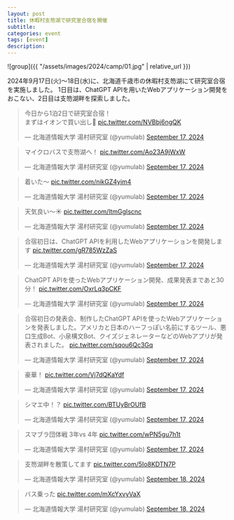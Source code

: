 ```yaml
---
layout: post
title: 休暇村支笏湖で研究室合宿を開催
subtitle: 
categories: event
tags: [event]
description: 
---
```

![group]({{ "/assets/images/2024/camp/01.jpg" | relative_url }})

2024年9月17日(火)〜18日(水)に、北海道千歳市の休暇村支笏湖にて研究室合宿を実施しました。
1日目は、ChatGPT APIを用いたWebアプリケーション開発をおこない、2日目は支笏湖畔を探索しました。

<blockquote class="twitter-tweet" data-media-max-width="560"><p lang="ja" dir="ltr">今日から1泊2日で研究室合宿！<br>まずはイオンで買い出し🍺 <a href="https://t.co/NVBbj6ngQK">pic.twitter.com/NVBbj6ngQK</a></p>&mdash; 北海道情報大学 湯村研究室 (@yumulab) <a href="https://twitter.com/yumulab/status/1835884601153368302?ref_src=twsrc%5Etfw">September 17, 2024</a></blockquote> <script async src="https://platform.twitter.com/widgets.js" charset="utf-8"></script>

<blockquote class="twitter-tweet" data-media-max-width="560"><p lang="ja" dir="ltr">マイクロバスで支笏湖へ！ <a href="https://t.co/Ao23A9jWxW">pic.twitter.com/Ao23A9jWxW</a></p>&mdash; 北海道情報大学 湯村研究室 (@yumulab) <a href="https://twitter.com/yumulab/status/1835887859599061252?ref_src=twsrc%5Etfw">September 17, 2024</a></blockquote> <script async src="https://platform.twitter.com/widgets.js" charset="utf-8"></script>

<blockquote class="twitter-tweet"><p lang="ja" dir="ltr">着いた〜 <a href="https://t.co/nikGZ4yim4">pic.twitter.com/nikGZ4yim4</a></p>&mdash; 北海道情報大学 湯村研究室 (@yumulab) <a href="https://twitter.com/yumulab/status/1835897737545752926?ref_src=twsrc%5Etfw">September 17, 2024</a></blockquote> <script async src="https://platform.twitter.com/widgets.js" charset="utf-8"></script>

<blockquote class="twitter-tweet"><p lang="ja" dir="ltr">天気良い〜☀️ <a href="https://t.co/ltmGgIscnc">pic.twitter.com/ltmGgIscnc</a></p>&mdash; 北海道情報大学 湯村研究室 (@yumulab) <a href="https://twitter.com/yumulab/status/1835898439370183157?ref_src=twsrc%5Etfw">September 17, 2024</a></blockquote> <script async src="https://platform.twitter.com/widgets.js" charset="utf-8"></script>

<blockquote class="twitter-tweet"><p lang="ja" dir="ltr">合宿初日は、ChatGPT APIを利用したWebアプリケーションを開発します <a href="https://t.co/gR785WzZaS">pic.twitter.com/gR785WzZaS</a></p>&mdash; 北海道情報大学 湯村研究室 (@yumulab) <a href="https://twitter.com/yumulab/status/1835914837270172066?ref_src=twsrc%5Etfw">September 17, 2024</a></blockquote> <script async src="https://platform.twitter.com/widgets.js" charset="utf-8"></script>

<blockquote class="twitter-tweet"><p lang="ja" dir="ltr">ChatGPT APIを使ったWebアプリケーション開発、成果発表まであと30分！ <a href="https://t.co/OxrLq3pCKF">pic.twitter.com/OxrLq3pCKF</a></p>&mdash; 北海道情報大学 湯村研究室 (@yumulab) <a href="https://twitter.com/yumulab/status/1835945247920341258?ref_src=twsrc%5Etfw">September 17, 2024</a></blockquote> <script async src="https://platform.twitter.com/widgets.js" charset="utf-8"></script>

<blockquote class="twitter-tweet"><p lang="ja" dir="ltr">合宿初日の発表会、制作したChatGPT APIを使ったWebアプリケーションを発表しました。アメリカと日本のハーフっぽい名前にするツール、悪口生成Bot、小泉構文Bot、クイズジェネレーターなどのWebアプリが発表されました。 <a href="https://t.co/sqou6Qc3Gq">pic.twitter.com/sqou6Qc3Gq</a></p>&mdash; 北海道情報大学 湯村研究室 (@yumulab) <a href="https://twitter.com/yumulab/status/1835964589189861379?ref_src=twsrc%5Etfw">September 17, 2024</a></blockquote> <script async src="https://platform.twitter.com/widgets.js" charset="utf-8"></script>

<blockquote class="twitter-tweet"><p lang="ja" dir="ltr">豪華！ <a href="https://t.co/Vj7dQKaYdf">pic.twitter.com/Vj7dQKaYdf</a></p>&mdash; 北海道情報大学 湯村研究室 (@yumulab) <a href="https://twitter.com/yumulab/status/1835978772098826442?ref_src=twsrc%5Etfw">September 17, 2024</a></blockquote> <script async src="https://platform.twitter.com/widgets.js" charset="utf-8"></script>

<blockquote class="twitter-tweet"><p lang="ja" dir="ltr">シマエ中！？ <a href="https://t.co/BTUyBrOUfB">pic.twitter.com/BTUyBrOUfB</a></p>&mdash; 北海道情報大学 湯村研究室 (@yumulab) <a href="https://twitter.com/yumulab/status/1835984057471287728?ref_src=twsrc%5Etfw">September 17, 2024</a></blockquote> <script async src="https://platform.twitter.com/widgets.js" charset="utf-8"></script>

<blockquote class="twitter-tweet"><p lang="ja" dir="ltr">スマブラ団体戦 3年vs 4年 <a href="https://t.co/wPN5gu7h1t">pic.twitter.com/wPN5gu7h1t</a></p>&mdash; 北海道情報大学 湯村研究室 (@yumulab) <a href="https://twitter.com/yumulab/status/1836009465608610100?ref_src=twsrc%5Etfw">September 17, 2024</a></blockquote> <script async src="https://platform.twitter.com/widgets.js" charset="utf-8"></script>

<blockquote class="twitter-tweet"><p lang="ja" dir="ltr">支笏湖畔を散策してます <a href="https://t.co/5Io8KDTN7P">pic.twitter.com/5Io8KDTN7P</a></p>&mdash; 北海道情報大学 湯村研究室 (@yumulab) <a href="https://twitter.com/yumulab/status/1836231182968852601?ref_src=twsrc%5Etfw">September 18, 2024</a></blockquote> <script async src="https://platform.twitter.com/widgets.js" charset="utf-8"></script>

<blockquote class="twitter-tweet"><p lang="ja" dir="ltr">バス乗った <a href="https://t.co/mXcYxvyVaX">pic.twitter.com/mXcYxvyVaX</a></p>&mdash; 北海道情報大学 湯村研究室 (@yumulab) <a href="https://twitter.com/yumulab/status/1836249020349694260?ref_src=twsrc%5Etfw">September 18, 2024</a></blockquote> <script async src="https://platform.twitter.com/widgets.js" charset="utf-8"></script>


